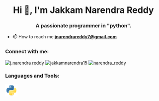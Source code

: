 <h1 align="center">Hi 👋, I'm Jakkam Narendra Reddy</h1>
<h3 align="center">A passionate programmer in "python".</h3>

- 📫 How to reach me **jnarendrareddy7@gmail.com**

<h3 align="left">Connect with me:</h3>
<p align="left">
<a href="https://linkedin.com/in/j.narendra reddy" target="blank"><img align="center" src="https://raw.githubusercontent.com/rahuldkjain/github-profile-readme-generator/master/src/images/icons/Social/linked-in-alt.svg" alt="j.narendra reddy" height="30" width="40" /></a>
<a href="https://www.hackerrank.com/jakkamnarendra15" target="blank"><img align="center" src="https://raw.githubusercontent.com/rahuldkjain/github-profile-readme-generator/master/src/images/icons/Social/hackerrank.svg" alt="jakkamnarendra15" height="30" width="40" /></a>
<a href="https://www.leetcode.com/narendra_reddy" target="blank"><img align="center" src="https://raw.githubusercontent.com/rahuldkjain/github-profile-readme-generator/master/src/images/icons/Social/leet-code.svg" alt="narendra_reddy" height="30" width="40" /></a>
</p>

<h3 align="left">Languages and Tools:</h3>
<p align="left"> <a href="https://www.python.org" target="_blank" rel="noreferrer"> <img src="https://raw.githubusercontent.com/devicons/devicon/master/icons/python/python-original.svg" alt="python" width="40" height="40"/> </a> </p>
